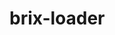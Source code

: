 brix-loader
===========

<!-- 

https://github.com/pahen/madge
	sudo npm -g install madge
	sudo brew install graphviz
	madge --format amd ./src/
	madge --format amd --image ./doc/dependencies.png ./src/
		blue = has dependencies
		green = has no dependencies
		red = has circular dependencies
 -->